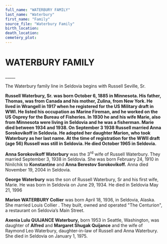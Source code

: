 ```yaml
---
full_name: "WATERBURY FAMILY"
last_name: "Waterbury"
first_name: "Family"
source_file: "Waterbury Family"
birth_location:
death_location:
cemetery_plot: 
---
```

# WATERBURY FAMILY

\_\_\_\_\_

The Waterbury family line in Seldovia begins with Russell Seville, Sr.

**Russell Waterbury, Sr. was born October 6, 1885 in Minnesota. His
father, Thomas, was from Canada and his mother, Zulina, from New York.
He lived in Wrangell in 1917 when he registered for the US Military
draft in WWI. He listed his occupation as Marine Fireman, and he worked
on the US Osprey for the Bureau of Fisheries. In 1930 he and his wife
Marie, also from Minnesota were living in Seldovia and he was a
fisherman. Marie died between 1934 and 1938. On September 3 1938 Russell
married Anna Sorokovikoff in Seldovia. He adopted her daughter Marion,
who took Waterbury as her last name. At the time of registration for the
WWII draft (age 56) Russell was still in Seldovia. He died October 1965
in Seldovia.**

**Anna Sorokovikoff Waterbury** was the 3<sup>rd</sup> wife of Russell
Waterbury. They married September 3, 1938 in Seldovia. She was born
February 24, 1910 in Ninilchik to **Konstantine** and **Anna Berestov
Sorokovikoff.** Anna died November 19, 2004 in Seldovia.

**George Waterbury** was the son of Russell Waterbury, Sr and his first
wife, Marie. He was born in Seldovia on June 29, 1934. He died in
Seldovia May 21, 1996

**Marion WATERBURY Collier** was born April 18, 1936, in Seldovia,
Alaska. She married Louis Collier . They built, owned and operated "The
Centurion", a restaurant on Seldovia’s Main Street.

**Axenia Lulu QUIJANCE Waterbury,** born 1953 in Seattle, Washington,
was daughter of **Alfred** and **Margaret Shugak Quijance** and the wife
of Raymond Leo Waterbury, daughter-in-law of Russell and Anna Waterbury.
She died in Seldovia on January 1, 1975.
